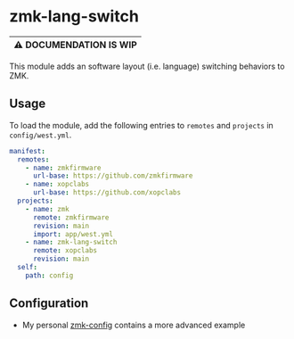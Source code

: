 # zmk-lang-switch


| :warning:      DOCUMENDATION IS WIP     |
|-----------------------------------------|

This module adds an software layout (i.e. language) switching behaviors to ZMK. 

## Usage

To load the module, add the following entries to `remotes` and `projects` in `config/west.yml`.

```yaml
manifest:
  remotes:
    - name: zmkfirmware
      url-base: https://github.com/zmkfirmware
    - name: xopclabs
      url-base: https://github.com/xopclabs
  projects:
    - name: zmk
      remote: zmkfirmware
      revision: main
      import: app/west.yml
    - name: zmk-lang-switch
      remote: xopclabs
      revision: main
  self:
    path: config
```

## Configuration

- My personal [zmk-config](https://github.com/xopclabs/zmk-config) contains a more advanced example
